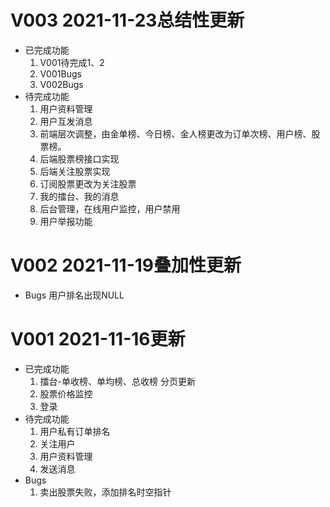 # V003 2021-11-23总结性更新

* 已完成功能
   1. V001待完成1、2
   2. V001Bugs
   3. V002Bugs
* 待完成功能
   1. 用户资料管理
   2. 用户互发消息
   3. 前端层次调整，由金单榜、今日榜、金人榜更改为订单次榜、用户榜、股票榜。
   4. 后端股票榜接口实现
   5. 后端关注股票实现
   6. 订阅股票更改为关注股票
   7. 我的擂台、我的消息
   8. 后台管理，在线用户监控，用户禁用
   9. 用户举报功能

# V002 2021-11-19叠加性更新
* Bugs
  用户排名出现NULL
# V001 2021-11-16更新
 * 已完成功能
    1. 擂台-单收榜、单均榜、总收榜 分页更新
    2. 股票价格监控
    3. 登录
 * 待完成功能
    1. 用户私有订单排名
    2. 关注用户
    3. 用户资料管理
    4. 发送消息
  * Bugs
    1. 卖出股票失败，添加排名时空指针
    
